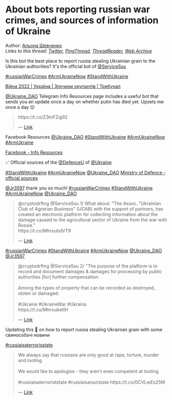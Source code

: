 # About bots reporting russian war crimes, and sources of information of Ukraine

Author: [Альона Шевченко](https://twitter.com/cryptodrftng)  
*Links to this thread: [Twitter](https://twitter.com/cryptodrftng/status/1531823370211295235), [PingThread](https://pingthread.com/thread/1531823370211295235), [ThreadReader](https://threadreaderapp.com/thread/1531823370211295235.html), [Web Archive](https://web.archive.org/web/*/https://twitter.com/cryptodrftng/status/1531823370211295235)*

Is this bot the best place to report russia stealing Ukrainian grain to the Ukrainian authorities? It's the official bot of [@ServiceSsu](https://twitter.com/ServiceSsu) 

[#russianWarCrimes](https://twitter.com/hashtag/russianWarCrimes) [#ArmUkraineNow](https://twitter.com/hashtag/ArmUkraineNow) [#StandWithUkraine](https://twitter.com/hashtag/StandWithUkraine) 

[Війна 2022 | Україна | Злочини окупантів | Трибунал](https://t.me/russian_war_tribunal_bot)

[@Ukraine_DAO](https://twitter.com/Ukraine_DAO) Telegram Info Resources page includes a useful bot that sends you an update once a day on whether putin has died yet. Upsets me once a day 😔 


<blockquote class="twitter-tweet">
    <p lang="en" dir="ltr">
    https://t.co/Z3tnFZqj92<br />
    </p>
    &mdash; <a href="https://twitter.com/cryptodrftng/status/1531116251086475265">Link</a>
</blockquote>

Facebook Resources [@Ukraine_DAO](https://twitter.com/Ukraine_DAO) [#StandWithUkraine](https://twitter.com/hashtag/StandWithUkraine) [#ArmUkraineNow](https://twitter.com/hashtag/ArmUkraineNow) [#ArmUkraine](https://twitter.com/hashtag/ArmUkraine) 

[Facebook - Info Resources](https://ukraine-dao.notion.site/Facebook-Info-Resources-0d25f3d4a079436d8e806fa61c4e3c50)

✅ Official sources of the [@DefenceU](https://twitter.com/DefenceU) of [@Ukraine](https://twitter.com/Ukraine)   

[#StandWithUkraine](https://twitter.com/hashtag/StandWithUkraine) [#ArmUkraineNow](https://twitter.com/hashtag/ArmUkraineNow) [@Ukraine_DAO](https://twitter.com/Ukraine_DAO) 
[Ministry of Defence - official sources](https://www.notion.so/ukraine-dao/Ministry-of-Defence-official-sources-b6b8732038dd4cccafa2de0dcd6e5c5f)

[@Jr3597](https://twitter.com/Jr3597) thank you so much! [#russianWarCrimes](https://twitter.com/hashtag/russianWarCrimes) [#StandWithUkraine](https://twitter.com/hashtag/StandWithUkraine) [#ArmUkraineNow](https://twitter.com/hashtag/ArmUkraineNow) [@Ukraine_DAO](https://twitter.com/Ukraine_DAO) 



<blockquote class="twitter-tweet">
    <p lang="en" dir="ltr">
    @cryptodrftng @ServiceSsu 1/ What about: &#34;The Assoc. &#34;Ukrainian Club of Agrarian Business&#34; (UCAB) with the support of partners, has created an electronic platform for collecting information about the damage caused to the agricultural sector of Ukraine from the war with Russia.&#34;<br />
    https://t.co/MhrxubdVT9<br />
    </p>
    &mdash; <a href="https://twitter.com/Jr3597/status/1531827223807905792">Link</a>
</blockquote>

[#russianWarCrimes](https://twitter.com/hashtag/russianWarCrimes) [#StandWithUkraine](https://twitter.com/hashtag/StandWithUkraine) [#ArmUkraineNow](https://twitter.com/hashtag/ArmUkraineNow) [@Ukraine_DAO](https://twitter.com/Ukraine_DAO) [@Jr3597](https://twitter.com/Jr3597) 


<blockquote class="twitter-tweet">
    <p lang="en" dir="ltr">
    @cryptodrftng @ServiceSsu 2/ &#34;The purpose of the platform is to record and document damages &amp; damages for processing by public authorities [for] further compensation.<br />
    <br />
    Among the types of property that can be recorded as destroyed, stolen or damaged:<br />
    <br />
    #Ukraine #UkraineWar #Ukraina<br />
    https://t.co/MhrxubetIH<br />
    </p>
    &mdash; <a href="https://twitter.com/Jr3597/status/1531827569812971520">Link</a>
</blockquote>

Updating this 🧵 on how to report russia stealing Ukrainian grain with some свинособачі новини  

[#russiaisaterrorisstate](https://twitter.com/hashtag/russiaisaterrorisstate)

<blockquote class="twitter-tweet">
    <p lang="en" dir="ltr">
    We always say that russians are only good at rape, torture, murder and looting<br />
    <br />
    We would like to apologise - they aren&#39;t even competent at looting. <br />
    <br />
     #russiaisaterroriststate #russiaisanazistate https://t.co/0CVLwEs25M<br />
    </p>
    &mdash; <a href="https://twitter.com/Ukraine_DAO/status/1548717507426635776">Link</a>
</blockquote>
